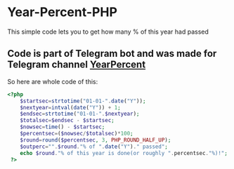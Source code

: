 # Year-Percent-PHP
This simple code lets you to get how many % of this year had passed 

Code is part of Telegram bot and was made for Telegram channel [YearPercent](https://t.me/yearpercent)
-
So here are whole code of this:
```php
<?php
    $startsec=strtotime("01-01-".date("Y"));
    $nextyear=intval(date("Y")) + 1;
    $endsec=strtotime("01-01-".$nextyear);
    $totalsec=$endsec - $startsec;
    $nowsec=time() - $startsec;
    $percentsec=($nowsec/$totalsec)*100;
    $round=round($percentsec, 3, PHP_ROUND_HALF_UP);
    $outperc="".$round."% of ".date("Y")." passed";
    echo $round."% of this year is done(or roughly ".percentsec."%)!";
 ?>
```
